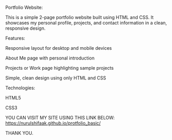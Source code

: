 Portfolio Website:

This is a simple 2-page portfolio website built using HTML and CSS. It showcases my personal profile, projects, and contact information in a clean, responsive design.

Features:

Responsive layout for desktop and mobile devices

About Me page with personal introduction

Projects or Work page highlighting sample projects

Simple, clean design using only HTML and CSS

Technologies:

HTML5

CSS3

YOU CAN VISIT MY SITE USING THIS LINK BELOW:
https://nurulshifaak.github.io/protfolio_basic/


THANK YOU.
